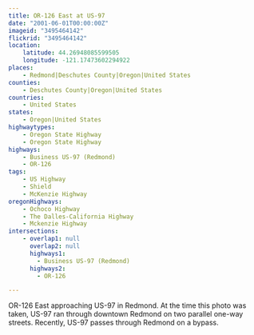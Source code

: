 ```yaml
---
title: OR-126 East at US-97
date: "2001-06-01T00:00:00Z"
imageid: "3495464142"
flickrid: "3495464142"
location:
    latitude: 44.26948085599505
    longitude: -121.17473602294922
places:
    - Redmond|Deschutes County|Oregon|United States
counties:
    - Deschutes County|Oregon|United States
countries:
    - United States
states:
    - Oregon|United States
highwaytypes:
    - Oregon State Highway
    - Oregon State Highway
highways:
    - Business US-97 (Redmond)
    - OR-126
tags:
    - US Highway
    - Shield
    - McKenzie Highway
oregonHighways:
    - Ochoco Highway
    - The Dalles-California Highway
    - Mckenzie Highway
intersections:
    - overlap1: null
      overlap2: null
      highways1:
        - Business US-97 (Redmond)
      highways2:
        - OR-126

---
```

OR-126 East approaching US-97 in Redmond.  At the time this photo was taken, US-97 ran through downtown Redmond on two parallel one-way streets.  Recently, US-97 passes through Redmond on a bypass.
